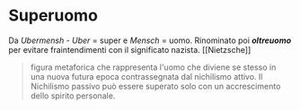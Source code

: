 # Superuomo
Da *Ubermensh* - *Uber* = super e *Mensch* = uomo. 
Rinominato poi ***oltreuomo*** per evitare fraintendimenti con il significato nazista. 
[[Nietzsche]]
> figura metaforica che rappresenta l'uomo che diviene se stesso in una nuova futura epoca contrassegnata dal nichilismo attivo. Il Nichilismo passivo può essere superato solo con un accrescimento dello spirito personale. 